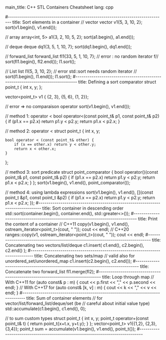 main_title: C++ STL Containers Cheatsheet
lang: cpp

#-------------------------------------------------------------------------------
title: Sort elements in a container
// vector
vector<int> v1{5, 3, 10, 2};
sort(v1.begin(), v1.end());

// array
array<int, 5> a1{3, 2, 10, 5, 2};
sort(a1.begin(), a1.end());

// deque
deque<int> dq1{3, 5, 1, 10, 7};
sort(dq1.begin(), dq1.end());

// forward_list
forward_list<int> fl1{33, 5, 1, 10, 7};
// error : no random iterator
f// sort(fl1.begin(), fl2.end());
l1.sort();

// List
list<int> l1{5, 3, 10, 2};
// error std::sort needs random iterator
// sort(l1.begin(), l1.end());
l1.sort();
#-------------------------------------------------------------------------------
title: Defining a sort comparator
struct point_t {
    int x, y;
};

vector<point_t> v1 { {2, 3}, {5, 6}, {1, 2}};

// error => no comparaison operator
sort(v1.begin(), v1.end());

// method 1: operator <
bool operator<(const point_t& p1, const point_t& p2) {
    if (p1.x == p2.x) return p1.y < p2.y;
    return p1.x < p2.x;
}

// method 2: operator <
struct point_t {
    int x, y;

    bool operator < (const point_t& other) {
        if (x == other.x) return y < other.y;
        return x < other.x;
    }
};

// method 3: sort predicate
struct point_comparator
{
  bool operator()(const point_t& p1,
                  const point_t& p2)
  {
      if (p1.x == p2.x) return p1.y < p2.y;
      return p1.x < p2.x;
  }
};
sort(v1.begin(), v1.end(), point_comparator());

// method 4: using lambda expressions
sort(v1.begin(), v1.end(),
    [](const point_t &p1, const point_t &p2)
     {
       if (p1.x == p2.x)
          return p1.y < p2.y;
       return p1.x < p2.x;
   });
#-------------------------------------------------------------------------------
title: Sort container in descending order
std::sort(container.begin(), container.end(),
          std::greater<>());
#-------------------------------------------------------------------------------
title: Print the content of a container
// C++11
copy(v1.begin(), v1.end(),
     ostream_iterator<point_t>(cout, " "));
cout << endl;
// C++20
ranges::copy(v1,
             ostream_iterator<point_t>(cout, " "));
cout << endl;
#-------------------------------------------------------------------------------
title: Concatenating two vectors/list/deque
c1.insert( c1.end(), c2.begin(), c2.end() );
#-------------------------------------------------------------------------------
title: Concatenating two sets/map
// valid also for unordered_set/unordered_map
c1.insert(c2.begin(), c2.end());
#-------------------------------------------------------------------------------
title: Concatenate two forward\_list
fl1.merge(fl2);
#-------------------------------------------------------------------------------
title: Loop through map
// With C++11
for (auto const& p : m)
{
  cout << p.first << "," << p.second << endl;
}
// With C++17
for (auto const& [k, v] : m) {
  cout << k << "," << v << endl;
}
#-------------------------------------------------------------------------------
title: Sum of container elements
// for vector/list/forward_list/deque/set (be
// careful about initial value type)
std::accumulate(c1.begin(), c1.end(), 0);

// to sum custom types
struct point_t {
    int x, y;
    point_t operator+(const point_t& t) {
        return point_t{x+t.x, y+t.y};
    }
};
vector<point_t> v1{{1,2}, {2,3}, {3,4}};
point_t sum = accumulate(v1.begin(), v1.end(),
                        point_t{});
#-------------------------------------------------------------------------------
